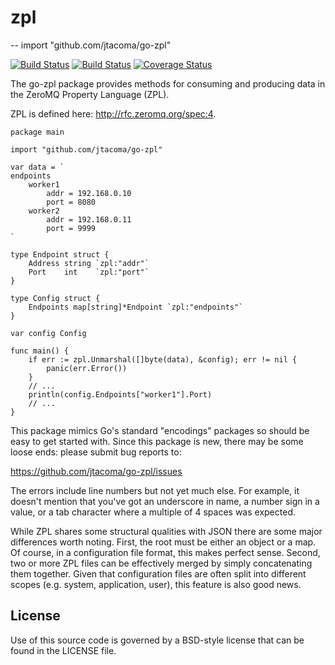 # zpl
--
    import "github.com/jtacoma/go-zpl"

[![Build Status](https://drone.io/github.com/jtacoma/go-zpl/status.png)](https://drone.io/github.com/jtacoma/go-zpl/latest) [![Build Status](https://travis-ci.org/jtacoma/go-zpl.png)](https://travis-ci.org/jtacoma/go-zpl) [![Coverage Status](https://coveralls.io/repos/jtacoma/go-zpl/badge.png?branch=master)](https://coveralls.io/r/jtacoma/go-zpl?branch=master)

The go-zpl package provides methods for consuming and producing data
in the ZeroMQ Property Language (ZPL).

ZPL is defined here: http://rfc.zeromq.org/spec:4.

    package main

    import "github.com/jtacoma/go-zpl"

    var data = `
    endpoints
        worker1
            addr = 192.168.0.10
            port = 8080
        worker2
            addr = 192.168.0.11
            port = 9999
    `

    type Endpoint struct {
        Address string `zpl:"addr"`
        Port    int    `zpl:"port"`
    }

    type Config struct {
        Endpoints map[string]*Endpoint `zpl:"endpoints"`
    }

    var config Config

    func main() {
        if err := zpl.Unmarshal([]byte(data), &config); err != nil {
            panic(err.Error())
        }
        // ...
        println(config.Endpoints["worker1"].Port)
        // ...
    }

This package mimics Go's standard "encodings" packages so should be
easy to get started with.  Since this package is new, there may be
some loose ends: please submit bug reports to:

https://github.com/jtacoma/go-zpl/issues

The errors include line numbers but not yet much else.  For example,
it doesn't mention that you've got an underscore in name, a number
sign in a value, or a tab character where a multiple of 4 spaces was
expected.

While ZPL shares some structural qualities with JSON there are some
major differences worth noting.  First, the root must be either an
object or a map.  Of course, in a configuration file format, this
makes perfect sense.  Second, two or more ZPL files can be
effectively merged by simply concatenating them together.  Given that
configuration files are often split into different scopes (e.g.
system, application, user), this feature is also good news.

## License

Use of this source code is governed by a BSD-style license that can be found in
the LICENSE file.
